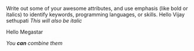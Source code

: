 Write out some of your awesome attributes, and use emphasis (like bold or italics) to identify keywords, programming languages, or skills. 
Hello Vijay sethupati
_This will also be italic_

Hello Megastar

_You **can** combine them_

